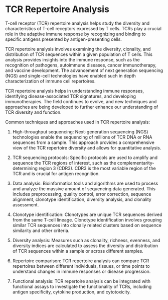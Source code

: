 # TCR Repertoire Analysis
T-cell receptor (TCR) repertoire analysis helps study the diversity and characteristics of T-cell receptors expressed by T cells. TCRs play a crucial role in the adaptive immune response by recognizing and binding to specific antigens presented by antigen-presenting cells.

TCR repertoire analysis involves examining the diversity, clonality, and distribution of TCR sequences within a given population of T cells. This analysis provides insights into the immune response, such as the recognition of pathogens, autoimmune diseases, cancer immunotherapy, and vaccine development. The advancement of next generation sequencing (NGS) and single-cell technologies have enabled such in depth characterization of immune cell repertoires. 

TCR repertoire analysis helps in understanding immune responses, identifying disease-associated TCR signatures, and developing immunotherapies. The field continues to evolve, and new techniques and approaches are being developed to further enhance our understanding of TCR diversity and function.

Common techniques and approaches used in TCR repertoire analysis:

1. High-throughput sequencing: Next-generation sequencing (NGS) technologies enable the sequencing of millions of TCR DNA or RNA sequences from a sample. This approach provides a comprehensive view of the TCR repertoire diversity and allows for quantitative analysis.

2. TCR sequencing protocols: Specific protocols are used to amplify and sequence the TCR regions of interest, such as the complementarity-determining region 3 (CDR3). CDR3 is the most variable region of the TCR and is crucial for antigen recognition.

3. Data analysis: Bioinformatics tools and algorithms are used to process and analyze the massive amount of sequencing data generated. This includes preprocessing, quality control, error correction, sequence alignment, clonotype identification, diversity analysis, and clonality assessment.

4. Clonotype identification: Clonotypes are unique TCR sequences derived from the same T-cell lineage. Clonotype identification involves grouping similar TCR sequences into clonally related clusters based on sequence similarity and other criteria.

5. Diversity analysis: Measures such as clonality, richness, evenness, and diversity indices are calculated to assess the diversity and distribution of TCR sequences within a sample or across different samples.

6. Repertoire comparison: TCR repertoire analysis can compare TCR repertoires between different individuals, tissues, or time points to understand changes in immune responses or disease progression.

7. Functional analysis: TCR repertoire analysis can be integrated with functional assays to investigate the functionality of TCRs, including antigen specificity, cytokine production, and cytotoxicity.
